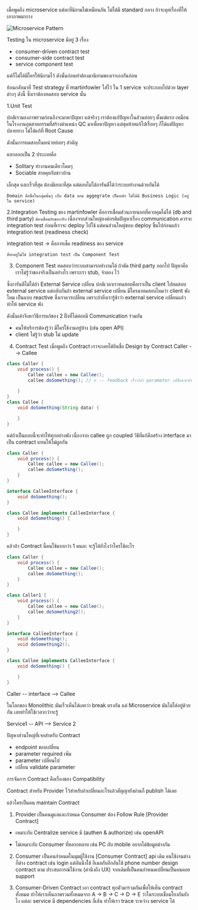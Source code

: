 เมื่อพูดถึง microservice แต่ละที่นิยามไม่เหมือนกัน ไม่ได้มี standard กลาง 
ถ้าจะคุยเรื่องที่ให้เอาภาพมากาง


![Microservice Pattern](https://microservices.io/i/MicroservicePatternLanguage.jpg)

Testing ใน microservice มีอยู่ 3 เรื่อง 
- consumer-driven contract test
- consumer-side contract test
- service component test

แต่ก็ไม่ได้มีใครให้นิยามไว้ ดังนั้นก่อนทำต้องมานิยามของเราเองกันก่อน

ย้อนกลับมาที่ Test strategy ที่ martinfowler ใส่ไว้
ใน 1 service จะประกอบไปด้วย layer ต่างๆ ดังนี้
ซึ่งเราต้องทดสอบ service นั้น

1.Unit Test 

ปกติเรามองภาพรวมก่อนถึงจะมาหาปัญหา แต่จริงๆ เราต้องแก้ปัญหาในส่วนย่อยๆ ตั้งแต่แรก 
เหมือนในโรงงานอุตสาหกรรมที่สร้างตำแหน่ง QC มาเพื่อหาปัญหา แต่สุดท้ายแก้ไปเรื่อยๆ ก็ได้แต่ปัญหาปลายทาง ไม่ได้แก้ที่ Root Cause

ดังนั้นการทดสอบในหน่วยย่อยๆ สำคัญ 

แยกออกเป็น 2 ประเภทคือ 
- Solitary ทำงานคนเดียวโดดๆ
- Sociable สายคุยกับชาวบ้าน

เล็กสุด และเร็วที่สุด ต้องมีเยอะที่สุด แต่ตอบไม่ได้การันตีได้ว่าระบบทำงานด้วยกันได้

```
Domain คือชื่อในกลุ่มนั้นๆ เก็บ data ตาม aggegrate เป็นหลัก ไม่ได้มี Business Logic (อยู่ใน service)
```
2.Integration Testing
ของ martinfowler คือการเชื่อมส่วนภายนอกที่ควบคุมไม่ได้ (db and third party) `ต้องเชื่อมกับของจริง` เนื่องจากส่วนใหญ่องค์กรติดปัญหาเรื่อง communication 
ควรจะ integration test ก่อนที่เราจะ deploy ไปใช้ แต่คนส่วนใหญ่ชอบ deploy ขึ้นไปก่อนแล้ว integration test (readiness check)

integration test -> คือการเช็ค readiness ของ service
```
ที่ทำอยู่ไม่ใช่ integration test เป็น Component Test
```

3. Component Test
ทดสอบว่าระบบสามารถทำงานได้ ถ้าตัด third party ออกไป
ปัญหาคือเราไม่รู้ว่าของจริงเป็นอย่างไร เพราะเรา stub, จำลอง ไว้

ซึ่งการันตีไม่ได้ถ้า External Service เปลี่ยน
ปกติเวลาเราทดสอบคือเราเป็น client ไปทดสอบ external service 
แต่กลับกันถ้า external service เปลี่ยน มีใครมาทดสอบไหมว่า client พังไหม
เป็นแบบ reactive ซึ่งเราควรเปลี่ยน เพราะถ้ายิ่งเรารู้ช้าว่า external service เปลี่ยนแล้วทำให้ service พัง

ดังนั้นเค้าจึงหาวิธีการแก้ของ 2 ฝั่งที่ไม่ค่อยมี Communication ร่วมกัน
- คนให้บริการต้องรู้ว่า มีใครใช้งานอยู่บ้าง (เช่น open API)
- client ไม่รู้ว่า stub ไม่ update 

4. Contract Test
เมื่อพูดถึง Contract เราจะเคยได้ยินชื่อ Design by Contract
Caller --> Callee
```java
class Caller {
    void process() {
        Callee callee = new Callee();
        callee.doSomething(); // < -- feedback เร็วว่าถ้า parameter เปลี่ยนจะทำให้อย่างอื่นพัง
        
    }
}
class Callee {
    void doSomething(String data) {

    }
}
```
แต่ถ้าเป็นแบบนี้จะทำให้ทุกอย่างพัง เนื่องจาก callee ถูก coupled 
วิธีที่แก้คือสร้าง interface มาเป็น contract แทนให้ไม่ผูกกัน
```java
class Caller {
    void process() {
        Callee callee = new Callee();
        callee.doSomething();
    }
}

interface CalleeInterface {
    void doSomething();
}

class Callee implements CalleeInterface {
    void doSomething() {

    }
}
```

แล้วถ้า Contract นี้คนใช้มากกว่า 1 คนละ จะรู้ได้ยังไงว่าใครใช้อะไร
```java
class Caller {
    void process() {
        Callee callee = new Callee();
        callee.doSomething(); 
    }
}

class Caller1 {
    void process() {
        Callee callee = new Callee();
        callee.doSomething2(); 
    }
}

interface CalleeInterface {
    void doSomething();
    void doSomething2();
}

class Callee implements CalleeInterface {
    void doSomething() {

    }
}
```

Caller -- interface --> Callee

ในโลกของ Monolithic มันเร็วเห็นได้เลยว่า break ตรงกัน
แต่ Microservice มันไม่ได้อยู่ด้วยกัน เลยทำให้ใช้เวลากว่าจะรู้

Service1 -- API --> Service 2

ปัญหาส่วนใหญ่ที่เจอสำหรับ Contract
- endpoint ชอบเปลี่ยน
- parameter required เพิ่ม
- parameter เปลี่ยนไป
- เปลี่ยน validate parameter

การจัดการ Contract คือเรื่องของ Compatibility

Contract สำหรับ Provider ไว้สำหรับถ้าเปลี่ยนอะไรแล้วสัญญายังผ่านก็ publish ได้เลย

แล้วใครเป็นคน maintain Contract 
1. Provider เป็นคนดูแลและกำหนด Consumer ต้อง Follow Rule [Provider Contract]
+ เหมาะกับ Centralize service มี (authen & authorize) เช่น openAPI
- ไม่เหมาะกับ Consumer ที่หลากหลาย เช่น PC กับ mobile อยากได้ข้อมูลต่างกัน

2. Consumer เป็นคนกำหนดในมุมผู้ใช้งาน [Consumer Contract]
api เดิม คนใช้งานต่าง ก็ต่าง contract เช่น login แต่อันนึงใช้ อีเมลกับอีกอันใช้ phone number
design contract ตาม ประสบการณ์ใช้งาน (คำนึงถึง UX)
จากเดิมที่เป็นคนกำหนดเปลี่ยนเป็นคนคอย support

3. Consumer-Driven Contract เอา contract ทุกตัวมารวมกันเพื่อให้เห็น contract ทั้งหมด 
ทำให้เราเห็นภาพรวมทั้งหมดจาก A -> B -> C -> D -> E 
ว่าในระบบเชื่อมโยงกันยังไง แต่ละ service มี dependencies กี่เส้น 
ทำให้เรา trace ระหว่าง service ได้

